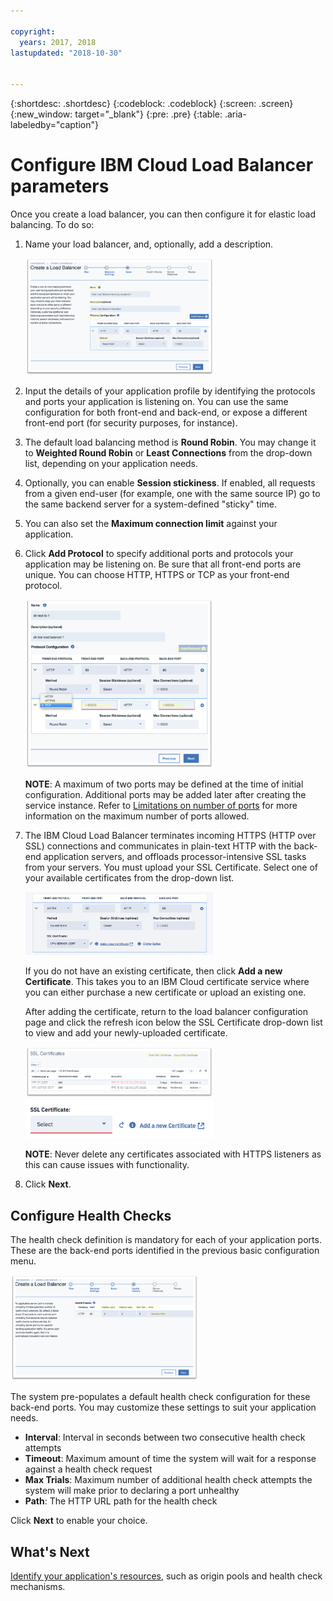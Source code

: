 ```yaml
---

copyright:
  years: 2017, 2018
lastupdated: "2018-10-30"


---
```


{:shortdesc: .shortdesc}
{:codeblock: .codeblock}
{:screen: .screen}
{:new_window: target="_blank"}
{:pre: .pre}
{:table: .aria-labeledby="caption"}

# Configure IBM Cloud Load Balancer parameters
Once you create a load balancer, you can then configure it for elastic load balancing. To do so:

1. Name your load balancer, and, optionally, add a description.

	<img src="images/lb-config-basic.png" alt="drawing" style="width: 300px;"/>

2. Input the details of your application profile by identifying the protocols and ports your application is listening on. You can use the same configuration for both front-end and back-end, or expose a different front-end port (for security purposes, for instance).

3. The default load balancing method is **Round Robin**. You may change it to **Weighted Round Robin** or **Least Connections** from the drop-down list, depending on your application needs.

4. Optionally, you can enable **Session stickiness**. If enabled, all requests from a given end-user (for example, one with the same source IP) go to the same backend server for a system-defined "sticky" time.

5. You can also set the **Maximum connection limit** against your application.

6. Click **Add Protocol** to specify additional ports and protocols your application may be listening on. Be sure that all front-end ports are unique. You can choose HTTP, HTTPS or TCP as your front-end protocol.  

	<img src="images/lb-add-protocol.png" alt="drawing" style="width: 300px;"/>

	**NOTE**: A maximum of two ports may be defined at the time of initial configuration. Additional ports may be added later after creating the service instance. Refer to [Limitations on number of ports](faqs.html#what-s-the-maximum-number-of-virtual-ports-i-can-define-with-my-load-balancer-service-) for more information on the maximum number of ports allowed.

7. The IBM Cloud Load Balancer terminates incoming HTTPS (HTTP over SSL) connections and communicates in plain-text HTTP with the back-end application servers, and offloads processor-intensive SSL tasks from your servers. You must upload your SSL Certificate. Select one of your available certificates from the drop-down list.  

	<img src="images/lb-ssl-cert.png" alt="drawing" style="width: 300px;"/>

	If you do not have an existing certificate, then click **Add a new Certificate**. This takes you to an IBM Cloud certificate service where you can either purchase a new certificate or upload an existing one. 
	
	After adding the certificate, return to the load balancer configuration page and click the refresh icon below the SSL Certificate drop-down list to view and add your newly-uploaded certificate.

	<img src="images/order-ssl-cert.png" alt="drawing" style="width: 300px;"/>

	<img src="images/refresh-cert.png" alt="drawing" style="width: 300px;"/>

	**NOTE**: Never delete any certificates associated with HTTPS listeners as this can cause issues with functionality.

8. Click **Next**.

## Configure Health Checks
The health check definition is mandatory for each of your application ports. These are the back-end ports identified in the previous basic configuration menu.

<img src="images/config-health-check.png" alt="drawing" style="width: 300px;"/>

The system pre-populates a default health check configuration for these back-end ports. You may customize these settings to suit your application needs.

* **Interval**: Interval in seconds between two consecutive health check attempts
* **Timeout**: Maximum amount of time the system will wait for a response against a health check request
* **Max Trials**: Maximum number of additional health check attempts the system will make prior to declaring a port unhealthy
* **Path**: The HTTP URL path for the health check     

Click **Next** to enable your choice.

## What's Next
[Identify your application's resources](identify-app-resources.html), such as origin pools and health check mechanisms.